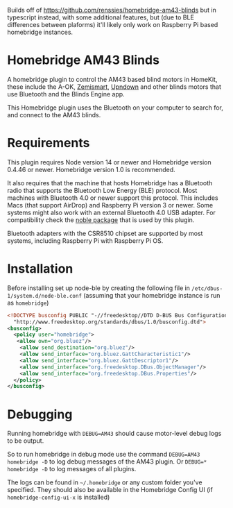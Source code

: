 Builds off of https://github.com/renssies/homebridge-am43-blinds but in typescript instead, with some additional features, but (due to BLE differences between plaforms) it'll likely only work on Raspberry Pi based homebridge instances.

# Homebridge AM43 Blinds

A homebridge plugin to control the AM43 based blind motors in HomeKit, these include the A-OK, [Zemismart](https://www.zemismart.com/products/diy-motorized-your-tranditional-roll-shade-which-with-bean-or-cord-chain-smart-home-automation-support-app-timer-remote-control), [Upndown](https://upndown.nl) and other blinds motors that use Bluetooth and the Blinds Engine app.

This Homebridge plugin uses the Bluetooth on your computer to search for, and connect to the AM43 blinds.

# Requirements

This plugin requires Node version 14 or newer and Homebridge version 0.4.46 or newer. Homebridge version 1.0 is recommended.

It also requires that the machine that hosts Homebridge has a Bluetooth radio that supports the Bluetooth Low Energy (BLE) protocol. Most machines with Bluetooth 4.0 or newer support this protocol. This includes Macs (that support AirDrop) and Raspberry Pi version 3 or newer. Some systems might also work with an external Bluetooth 4.0 USB adapter. For compatibility check the [noble package](https://github.com/abandonware/noble) that is used by this plugin.

Bluetooth adapters with the CSR8510 chipset are supported by most systems, including Raspberry Pi with Raspberry Pi OS.

# Installation

Before installing set up node-ble by creating the following file in `/etc/dbus-1/system.d/node-ble.conf` (assuming that your homebridge instance is run as `homebridge`)

```xml
<!DOCTYPE busconfig PUBLIC "-//freedesktop//DTD D-BUS Bus Configuration 1.0//EN"
  "http://www.freedesktop.org/standards/dbus/1.0/busconfig.dtd">
<busconfig>
  <policy user="homebridge">
   <allow own="org.bluez"/>
    <allow send_destination="org.bluez"/>
    <allow send_interface="org.bluez.GattCharacteristic1"/>
    <allow send_interface="org.bluez.GattDescriptor1"/>
    <allow send_interface="org.freedesktop.DBus.ObjectManager"/>
    <allow send_interface="org.freedesktop.DBus.Properties"/>
  </policy>
</busconfig>
```

# Debugging

Running homebridge with `DEBUG=AM43` should cause motor-level debug logs to be output.

So to run homebridge in debug mode use the command `DEBUG=AM43 homebridge -D` to log debug messages of the AM43 plugin. Or `DEBUG=* homebridge -D` to log messages of all plugins.

The logs can be found in `~/.homebridge` or any custom folder you've specified. They should also be available in the Homebridge Config UI (if `homebridge-config-ui-x` is installed)
